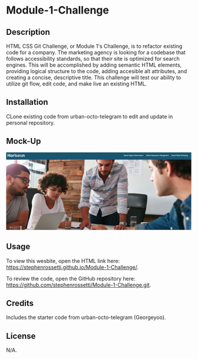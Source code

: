 # Module-1-Challenge

## Description

HTML CSS Git Challenge, or Module 1's Challenge, is to refactor existing code for a company. The marketing agency is looking for a codebase that follows accessibility standards, so that their site is optimized for search engines. This will be accomplished by adding semantic HTML elements, providing logical structure to the code, adding accesible alt attributes, and creating a concise, descriptive title. This challenge will test our ability to utilize git flow, edit code, and make live an existing HTML.

## Installation

CLone existing code from urban-octo-telegram to edit and update in personal repository.

## Mock-Up

![alt text](https://github.com/stephenrossetti/Module-1-Challenge/blob/main/Develop/assets/images/Mock-Up.png)

## Usage

To view this wesbite, open the HTML link here: https://stephenrossetti.github.io/Module-1-Challenge/.

To review the code, open the GitHub repository here: https://github.com/stephenrossetti/Module-1-Challenge.git.

## Credits

Includes the starter code from urban-octo-telegram (Georgeyoo).

## License

N/A.

